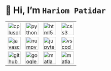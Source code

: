 #  👋 **Hi, I’m `Hariom Patidar`**

<!-- <h3 align="left">I work with</h3> -->
<table>
  <tr>
    <td><img src="https://cdn.jsdelivr.net/gh/devicons/devicon/icons/cplusplus/cplusplus-original.svg" height="40" alt="cplusplus logo" /></td>
    <td><img src="https://cdn.jsdelivr.net/gh/devicons/devicon/icons/python/python-original.svg" height="40" alt="python logo" /></td>
    <td><img src="https://cdn.jsdelivr.net/gh/devicons/devicon/icons/html5/html5-original.svg" height="40" alt="html5 logo" /></td>
    <td><img src="https://cdn.jsdelivr.net/gh/devicons/devicon/icons/css3/css3-original.svg" height="40" alt="css3 logo" /></td>
  </tr>
  <tr>
    <td><img src="https://cdn.jsdelivr.net/gh/devicons/devicon/icons/javascript/javascript-original.svg" height="40" alt="javascript logo" /></td>
    <td><img src="https://cdn.jsdelivr.net/gh/devicons/devicon/icons/numpy/numpy-original.svg" height="40" alt="numpy logo" /></td>
    <td><img src="https://cdn.jsdelivr.net/gh/devicons/devicon/icons/jupyter/jupyter-original.svg" height="40" alt="jupyter logo" /></td>
    <td><img src="https://cdn.jsdelivr.net/gh/devicons/devicon/icons/vscode/vscode-original.svg" height="40" alt="vscode logo" /></td>
  </tr>
  <tr>
    <td><img src="https://cdn.jsdelivr.net/gh/devicons/devicon/icons/github/github-original.svg" height="40" alt="github logo" /></td>
    <td><img src="https://cdn.jsdelivr.net/gh/devicons/devicon/icons/googlecloud/googlecloud-original.svg" height="40" alt="googlecloud logo" /></td>
    <td><img src="https://cdn.jsdelivr.net/gh/devicons/devicon/icons/react/react-original.svg" height="40" alt="matlab logo" /></td>
    <td><img src="https://cdn.jsdelivr.net/gh/devicons/devicon/icons/matlab/matlab-original.svg" height="40" alt="matlab logo" /></td>
    
  </tr>
</table>

###

